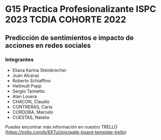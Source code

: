 # G15 Practica Profesionalizante ISPC 2023  TCDIA COHORTE 2022

## Predicción de sentimientos e impacto de acciones en redes sociales

### Integrantes

- Eliana Karina Steinbrecher
- Juan Alcaraz
- Roberto Schiaffino
- Hellmutt Popp
- Sergio Tamietto
- Alan Lovera
- CHACON, Claudio
- CONTRERAS, Carla
- CORDOBA, Marcelo
- CUESTAS, Natalia

Puedes encontrar más información en nuestro TRELLO (https://trello.com/b/6X7uUnio/agile-board-template-trello)
